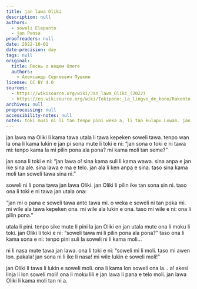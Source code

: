 ```yaml
---
title: jan lawa Oliki
description: null
authors:
  - soweli Elepanto
  - jan Pensa
proofreaders: null
date: 2022-10-01
date-precision: day
tags: null
original:
  title: Песнь о вещем Олеге
  authors:
    - Александр Сергеевич Пушкин
license: CC BY 4.0
sources:
  - https://wikisource.org/wiki/Jan_lawa_Oliki_(2022)
  - https://eo.wikisource.org/wiki/Tokipono:_La_lingvo_de_bono/Rakonto:_jan_lawa_Oliki
archives: null
preprocessing: null
accessibility-notes: null
notes: toki musi ni li tan tenpo pini weka a, li tan kulupu Lowan. jan Alesan Pusin li sitelen e toki musi ni lon tenpo poka. tenpo sike nanpa 2009 la soweli Elepanto li lukin e sitelen pi jan Alesan Pusin li pali e toki musi sama kepeken toki pona. tenpo sike nanpa 2022 la soweli Elepanto en jan Pensa li pona e toki musi ni li pana e ona tawa lipu pu pi toki Epelanto.
---
```


jan lawa ma Oliki li kama tawa utala li tawa kepeken soweli tawa. tenpo wan la ona li kama lukin e jan pi sona mute li toki e ni: “jan sona o toki e ni tawa mi: tenpo kama la mi pilin pona ala pona? mi kama moli tan seme?”

jan sona li toki e ni: “jan lawa o! sina kama suli li kama wawa. sina anpa e jan ike sina ale. sina lawa e ma e telo. jan ala li ken anpa e sina. taso sina kama moli tan soweli tawa sina ni.”

soweli ni li pona tawa jan lawa Oliki. jan Oliki li pilin ike tan sona sin ni. taso ona li toki e ni tawa jan utala ona:

“jan mi o pana e soweli tawa ante tawa mi. o weka e soweli ni tan poka mi. mi wile ala tawa kepeken ona. mi wile ala lukin e ona. taso mi wile e ni: ona li pilin pona.”

utala li pini. tenpo sike mute li pini la jan Oliki en jan utala mute ona li moku li toki. jan Oliki li toki e ni: “soweli tawa mi li pilin pona ala pona?” taso ona li kama sona e ni: tenpo pini suli la soweli ni li kama moli…

ni li nasa mute tawa jan lawa. ona li toki e ni: “soweli mi li moli. taso mi awen lon. pakala! jan sona ni li ike li nasa! mi wile lukin e soweli moli!”

jan Oliki li tawa li lukin e soweli moli. ona li kama lon soweli ona la… a! akesi linja li lon soweli moli! ona li moku lili e jan lawa li pana e telo moli. jan lawa Oliki li kama moli tan ni a.